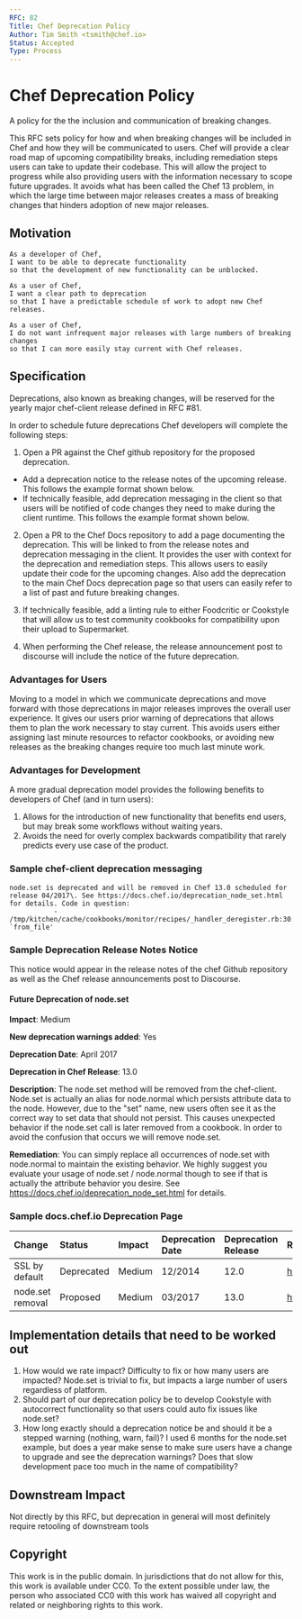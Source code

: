 ```yaml
---
RFC: 82
Title: Chef Deprecation Policy
Author: Tim Smith <tsmith@chef.io>
Status: Accepted
Type: Process
---
```


# Chef Deprecation Policy

A policy for the the inclusion and communication of breaking changes.

This RFC sets policy for how and when breaking changes will be included in Chef and how they will be communicated to users. Chef will provide a clear road map of upcoming compatibility breaks, including remediation steps users can take to update their codebase. This will allow the project to progress while also providing users with the information necessary to scope future upgrades. It avoids what has been called the Chef 13 problem, in which the large time between major releases creates a mass of breaking changes that hinders adoption of new major releases.

## Motivation

```
As a developer of Chef,
I want to be able to deprecate functionality
so that the development of new functionality can be unblocked.

As a user of Chef,
I want a clear path to deprecation
so that I have a predictable schedule of work to adopt new Chef releases.

As a user of Chef,
I do not want infrequent major releases with large numbers of breaking changes
so that I can more easily stay current with Chef releases.
```

## Specification

Deprecations, also known as breaking changes, will be reserved for the yearly major chef-client release defined in RFC #81.

In order to schedule future deprecations Chef developers will complete the following steps:

1. Open a PR against the Chef github repository for the proposed deprecation.

  - Add a deprecation notice to the release notes of the upcoming release. This follows the example format shown below.
  - If technically feasible, add deprecation messaging in the client so that users will be notified of code changes they need to make during the client runtime. This follows the example format shown below.

2. Open a PR to the Chef Docs repository to add a page documenting the deprecation. This will be linked to from the release notes and deprecation messaging in the client. It provides the user with context for the deprecation and remediation steps. This allows users to easily update their code for the upcoming changes. Also add the deprecation to the main Chef Docs deprecation page so that users can easily refer to a list of past and future breaking changes.

3. If technically feasible, add a linting rule to either Foodcritic or Cookstyle that will allow us to test community cookbooks for compatibility upon their upload to Supermarket.

4. When performing the Chef release, the release announcement post to discourse will include the notice of the future deprecation.

### Advantages for Users

Moving to a model in which we communicate deprecations and move forward with those deprecations in major releases improves the overall user experience. It gives our users prior warning of deprecations that allows them to plan the work necessary to stay current. This avoids users either assigning last minute resources to refactor cookbooks, or avoiding new releases as the breaking changes require too much last minute work.

### Advantages for Development

A more gradual deprecation model provides the following benefits to developers of Chef (and in turn users):

1. Allows for the introduction of new functionality that benefits end users, but may break some workflows without waiting years.
2. Avoids the need for overly complex backwards compatibility that rarely predicts every use case of the product.

### Sample chef-client deprecation messaging

```
node.set is deprecated and will be removed in Chef 13.0 scheduled for release 04/2017\. See https://docs.chef.io/deprecation_node_set.html for details. Code in question:
           - /tmp/kitchen/cache/cookbooks/monitor/recipes/_handler_deregister.rb:30:in `from_file'
```

### Sample Deprecation Release Notes Notice

This notice would appear in the release notes of the chef Github repository as well as the Chef release announcements post to Discourse.

#### Future Deprecation of node.set

**Impact**: Medium

**New deprecation warnings added**: Yes

**Deprecation Date**: April 2017

**Deprecation in Chef Release**: 13.0

**Description**: The node.set method will be removed from the chef-client. Node.set is actually an alias for node.normal which persists attribute data to the node. However, due to the "set" name, new users often see it as the correct way to set data that should not persist. This causes unexpected behavior if the node.set call is later removed from a cookbook. In order to avoid the confusion that occurs we will remove node.set.

**Remediation**: You can simply replace all occurrences of node.set with node.normal to maintain the existing behavior. We highly suggest you evaluate your usage of node.set / node.normal though to see if that is actually the attribute behavior you desire. See <https://docs.chef.io/deprecation_node_set.html> for details.

### Sample docs.chef.io Deprecation Page

Change           | Status     | Impact | Deprecation Date | Deprecation Release | Remediation Page
:--------------- | :--------- | :----- | :--------------- | :------------------ | :-----------------------------------------------------
SSL by default   | Deprecated | Medium | 12/2014          | 12.0                | <https://docs.chef.io/deprecation_ssl_by_default.html>
node.set removal | Proposed   | Medium | 03/2017          | 13.0                | <https://docs.chef.io/deprecation_node_set.html>

## Implementation details that need to be worked out

1. How would we rate impact? Difficulty to fix or how many users are impacted? Node.set is trivial to fix, but impacts a large number of users regardless of platform.
2. Should part of our deprecation policy be to develop Cookstyle with autocorrect functionality so that users could auto fix issues like node.set?
3. How long exactly should a deprecation notice be and should it be a stepped warning (nothing, warn, fail)? I used 6 months for the node.set example, but does a year make sense to make sure users have a change to upgrade and see the deprecation warnings? Does that slow development pace too much in the name of compatibility?

## Downstream Impact

Not directly by this RFC, but deprecation in general will most definitely require retooling of downstream tools

## Copyright

This work is in the public domain. In jurisdictions that do not allow for this, this work is available under CC0\. To the extent possible under law, the person who associated CC0 with this work has waived all copyright and related or neighboring rights to this work.
